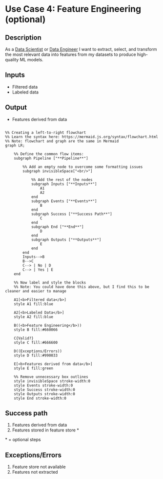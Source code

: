 # Use Case 4: Feature Engineering (optional)

## Description

As a <a href='https://github.com/MLOps-OpenAPI/arch-diagrams?tab=readme-ov-file#data-scientists'>Data Scientist</a> or 
<a href='https://github.com/MLOps-OpenAPI/arch-diagrams?tab=readme-ov-file#data-engineers'>Data Engineer</a> 
I want to extract, select, and transform the most relevant data into features from my datasets to produce high-quality ML models. 

## Inputs

* Filtered data
* Labeled data

## Output

* Features derived from data

```mermaid

%% Creating a left-to-right flowchart
%% Learn the syntax here: https://mermaid.js.org/syntax/flowchart.html
%% Note: flowchart and graph are the same in Mermaid
graph LR;

    %% Define the common flow items:
    subgraph Pipeline ["**Pipeline**"]
        
        %% Add an empty node to overcome some formatting issues
        subgraph invisibleSpace["<br/>"]

            %% Add the rest of the nodes
            subgraph Inputs ["**Inputs**"]
                A1 
                A2 
            end
            subgraph Events ["**Events**"]
                B
            end
            subgraph Success ["**Success Path**"]
                C
            end
            subgraph End ["**End**"]
                D
            end
            subgraph Outputs ["**Outputs**"]
                E
            end
        end
        Inputs-->B
        B-->C
        C--> | No | D
        C--> | Yes | E
    end

    %% Now label and style the blocks
    %% Note: You could have done this above, but I find this to be cleaner and easier to manage

    A1[<b>Filtered data</b>]
    style A1 fill:blue

    A2[<b>Labeled Data</b>]
    style A2 fill:blue

    B((<b>Feature Engineering</b>))
    style B fill:#660066

    C{Valid?}
    style C fill:#666600

    D((Exceptions/Errors))
    style D fill:#990033

    E[<b>Features derived from data</b>]
    style E fill:green

    %% Remove unnecessary box outlines
    style invisibleSpace stroke-width:0
    style Events stroke-width:0
    style Success stroke-width:0
    style Outputs stroke-width:0
    style End stroke-width:0

```


## Success path

1. Features derived from data
2. Features stored in feature store *

\* = optional steps

## Exceptions/Errors

1. Feature store not available
2. Features not extracted